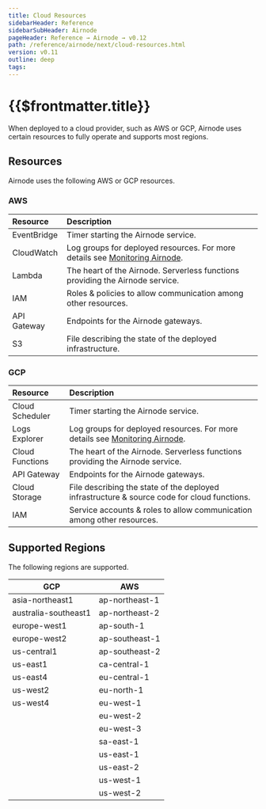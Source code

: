 ```yaml
---
title: Cloud Resources
sidebarHeader: Reference
sidebarSubHeader: Airnode
pageHeader: Reference → Airnode → v0.12
path: /reference/airnode/next/cloud-resources.html
version: v0.11
outline: deep
tags:
---
```


<VersionWarning/>

<PageHeader/>

<SearchHighlight/>

<FlexStartTag/>

# {{$frontmatter.title}}

When deployed to a cloud provider, such as AWS or GCP, Airnode uses certain
resources to fully operate and supports most regions.

## Resources

Airnode uses the following AWS or GCP resources.

### AWS

| Resource    | Description                                                                                                                  |
| :---------- | :--------------------------------------------------------------------------------------------------------------------------- |
| EventBridge | Timer starting the Airnode service.                                                                                          |
| CloudWatch  | Log groups for deployed resources. For more details see [Monitoring Airnode](/reference/airnode/next/understand/monitor.md). |
| Lambda      | The heart of the Airnode. Serverless functions providing the Airnode service.                                                |
| IAM         | Roles & policies to allow communication among other resources.                                                               |
| API Gateway | Endpoints for the Airnode gateways.                                                                                          |
| S3          | File describing the state of the deployed infrastructure.                                                                    |

### GCP

| Resource        | Description                                                                                                                  |
| :-------------- | :--------------------------------------------------------------------------------------------------------------------------- |
| Cloud Scheduler | Timer starting the Airnode service.                                                                                          |
| Logs Explorer   | Log groups for deployed resources. For more details see [Monitoring Airnode](/reference/airnode/next/understand/monitor.md). |
| Cloud Functions | The heart of the Airnode. Serverless functions providing the Airnode service.                                                |
| API Gateway     | Endpoints for the Airnode gateways.                                                                                          |
| Cloud Storage   | File describing the state of the deployed infrastructure & source code for cloud functions.                                  |
| IAM             | Service accounts & roles to allow communication among other resources.                                                       |

## Supported Regions

The following regions are supported.

| GCP                  | AWS            |
| -------------------- | -------------- |
| asia-northeast1      | ap-northeast-1 |
| australia-southeast1 | ap-northeast-2 |
| europe-west1         | ap-south-1     |
| europe-west2         | ap-southeast-1 |
| us-central1          | ap-southeast-2 |
| us-east1             | ca-central-1   |
| us-east4             | eu-central-1   |
| us-west2             | eu-north-1     |
| us-west4             | eu-west-1      |
|                      | eu-west-2      |
|                      | eu-west-3      |
|                      | sa-east-1      |
|                      | us-east-1      |
|                      | us-east-2      |
|                      | us-west-1      |
|                      | us-west-2      |

<FlexEndTag/>
